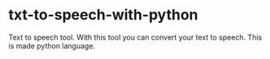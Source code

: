 # txt-to-speech-with-python
Text to speech tool. With this tool you can convert your text to speech. This is made python language.
